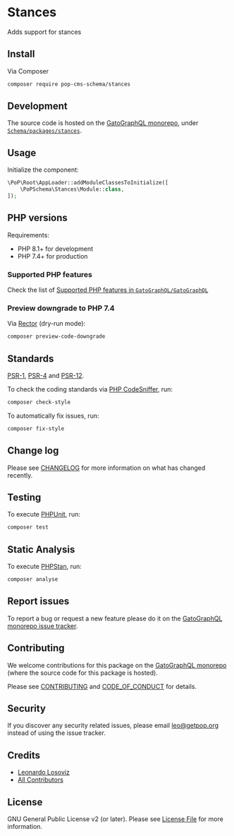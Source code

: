 # Stances

<!--
[![Build Status][ico-travis]][link-travis]
[![Quality Score][ico-code-quality]][link-code-quality]
[![Software License][ico-license]](LICENSE.md)
[![Latest Version on Packagist][ico-version]][link-packagist]
[![Coverage Status][ico-scrutinizer]][link-scrutinizer]
[![Total Downloads][ico-downloads]][link-downloads]
-->

Adds support for stances

## Install

Via Composer

``` bash
composer require pop-cms-schema/stances
```

## Development

The source code is hosted on the [GatoGraphQL monorepo](https://github.com/GatoGraphQL/GatoGraphQL), under [`Schema/packages/stances`](https://github.com/GatoGraphQL/GatoGraphQL/tree/master/layers/Schema/packages/stances).

## Usage

Initialize the component:

``` php
\PoP\Root\AppLoader::addModuleClassesToInitialize([
    \PoPSchema\Stances\Module::class,
]);
```

## PHP versions

Requirements:

- PHP 8.1+ for development
- PHP 7.4+ for production

### Supported PHP features

Check the list of [Supported PHP features in `GatoGraphQL/GatoGraphQL`](https://github.com/GatoGraphQL/GatoGraphQL/blob/master/docs/supported-php-features.md)

### Preview downgrade to PHP 7.4

Via [Rector](https://github.com/rectorphp/rector) (dry-run mode):

```bash
composer preview-code-downgrade
```

## Standards

[PSR-1](https://www.php-fig.org/psr/psr-1), [PSR-4](https://www.php-fig.org/psr/psr-4) and [PSR-12](https://www.php-fig.org/psr/psr-12).

To check the coding standards via [PHP CodeSniffer](https://github.com/squizlabs/PHP_CodeSniffer), run:

``` bash
composer check-style
```

To automatically fix issues, run:

``` bash
composer fix-style
```

## Change log

Please see [CHANGELOG](CHANGELOG.md) for more information on what has changed recently.

## Testing

To execute [PHPUnit](https://phpunit.de/), run:

``` bash
composer test
```

## Static Analysis

To execute [PHPStan](https://github.com/phpstan/phpstan), run:

``` bash
composer analyse
```

## Report issues

To report a bug or request a new feature please do it on the [GatoGraphQL monorepo issue tracker](https://github.com/GatoGraphQL/GatoGraphQL/issues).

## Contributing

We welcome contributions for this package on the [GatoGraphQL monorepo](https://github.com/GatoGraphQL/GatoGraphQL) (where the source code for this package is hosted).

Please see [CONTRIBUTING](CONTRIBUTING.md) and [CODE_OF_CONDUCT](CODE_OF_CONDUCT.md) for details.

## Security

If you discover any security related issues, please email leo@getpop.org instead of using the issue tracker.

## Credits

- [Leonardo Losoviz][link-author]
- [All Contributors][link-contributors]

## License

GNU General Public License v2 (or later). Please see [License File](LICENSE.md) for more information.

[ico-version]: https://img.shields.io/packagist/v/pop-cms-schema/stances.svg?style=flat-square
[ico-license]: https://img.shields.io/badge/license-GPLv2-brightgreen.svg?style=flat-square
[ico-travis]: https://img.shields.io/travis/pop-cms-schema/stances/master.svg?style=flat-square
[ico-scrutinizer]: https://img.shields.io/scrutinizer/coverage/g/pop-cms-schema/stances.svg?style=flat-square
[ico-code-quality]: https://img.shields.io/scrutinizer/g/pop-cms-schema/stances.svg?style=flat-square
[ico-downloads]: https://img.shields.io/packagist/dt/pop-cms-schema/stances.svg?style=flat-square

[link-packagist]: https://packagist.org/packages/pop-cms-schema/stances
[link-travis]: https://travis-ci.org/pop-cms-schema/stances
[link-scrutinizer]: https://scrutinizer-ci.com/g/pop-cms-schema/stances/code-structure
[link-code-quality]: https://scrutinizer-ci.com/g/pop-cms-schema/stances
[link-downloads]: https://packagist.org/packages/pop-cms-schema/stances
[link-author]: https://github.com/leoloso
[link-contributors]: ../../../../../../contributors
